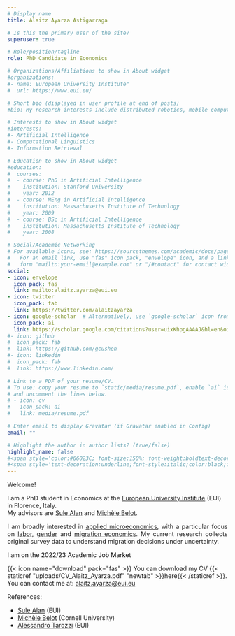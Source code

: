 ```yaml
---
# Display name
title: Alaitz Ayarza Astigarraga

# Is this the primary user of the site?
superuser: true

# Role/position/tagline
role: PhD Candidate in Economics

# Organizations/Affiliations to show in About widget
#organizations:
#- name: European University Institute"
#  url: https://www.eui.eu/

# Short bio (displayed in user profile at end of posts)
#bio: My research interests include distributed robotics, mobile computing and programmable matter.

# Interests to show in About widget
#interests:
#- Artificial Intelligence
#- Computational Linguistics
#- Information Retrieval

# Education to show in About widget
#education:
#  courses:
#  - course: PhD in Artificial Intelligence
#    institution: Stanford University
#    year: 2012
#  - course: MEng in Artificial Intelligence
#    institution: Massachusetts Institute of Technology
#    year: 2009
#  - course: BSc in Artificial Intelligence
#    institution: Massachusetts Institute of Technology
#    year: 2008

# Social/Academic Networking
# For available icons, see: https://sourcethemes.com/academic/docs/page-builder/#icons
#   For an email link, use "fas" icon pack, "envelope" icon, and a link in the
#   form "mailto:your-email@example.com" or "/#contact" for contact widget.
social:
- icon: envelope
  icon_pack: fas
  link: mailto:alaitz.ayarza@eui.eu
- icon: twitter
  icon_pack: fab
  link: https://twitter.com/alaitzayarza
- icon: google-scholar  # Alternatively, use `google-scholar` icon from `ai` icon pack
  icon_pack: ai
  link: https://scholar.google.com/citations?user=uixKhpgAAAAJ&hl=en&oi=sra
#- icon: github
#  icon_pack: fab
#  link: https://github.com/gcushen
#- icon: linkedin
#  icon_pack: fab
#  link: https://www.linkedin.com/

# Link to a PDF of your resume/CV.
# To use: copy your resume to `static/media/resume.pdf`, enable `ai` icons in `params.toml`,
# and uncomment the lines below.
# - icon: cv
#   icon_pack: ai
#   link: media/resume.pdf

# Enter email to display Gravatar (if Gravatar enabled in Config)
email: ""

# Highlight the author in author lists? (true/false)
highlight_name: false
#<span style='color:#66023C; font-size:150%; font-weight:boldtext-decoration:underline'>  </span>
#<span style='text-decoration:underline;font-style:italic;color:black;font-weight:bold'>
---
```


Welcome!

I am a PhD student in Economics at the [European University Institute](https://www.eui.eu/en/academic-units/department-of-economics) (EUI) in Florence, Italy.\
My advisors are [Sule Alan](https://www.sulealan.com) and [Michèle Belot](https://economics.cornell.edu/michèle-belot).

<p align="justify">I am broadly interested in <span style="text-decoration: underline">applied microeconomics</span>, with a particular focus on <span style="text-decoration: underline">labor</span>, <span style="text-decoration: underline">gender</span> and <span style="text-decoration: underline">migration economics</span>. My current research collects original survey data to understand migration decisions under uncertainty. 

<span style="color:black"> I am on the 2022/23 Academic Job Market</span>
<!---In my [job-market paper]({{< relref "#jmp" >}}) I study the determinants of migration path choice.--->


{{< icon name="download" pack="fas" >}} You can download my CV {{< staticref "uploads/CV_Alaitz_Ayarza.pdf" "newtab" >}}here{{< /staticref >}}. You can contact me at: alaitz.ayarza@eui.eu

References:
- [Sule Alan](https://www.sulealan.com) (EUI)
- [Michèle Belot](https://economics.cornell.edu/michèle-belot) (Cornell University)
- [Alessandro Tarozzi](https://sites.google.com/site/alessandrotarozzi/home) (EUI)
<!---Placement Director, EUI:
- [David K. Levine](http://www.dklevine.com)--->


